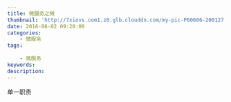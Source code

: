 ```yaml
---
title: 微服务之微
thumbnail: 'http://7xiovs.com1.z0.glb.clouddn.com/my-pic-P60606-200127.jpg?imageView2/1/w/800/h/600/q/75|watermark/2/text/Qnkg6ZOB5rGk/font/5a6L5L2T/fontsize/500/fill/I0VGRUZFRg==/dissolve/100/gravity/SouthEast/dx/30/dy/30'
date: 2016-06-02 09:20:00
categories:
	- 微服务 
tags:
	 
	- 微服务
keywords:
description:
---
```

 
 


 单一职责
